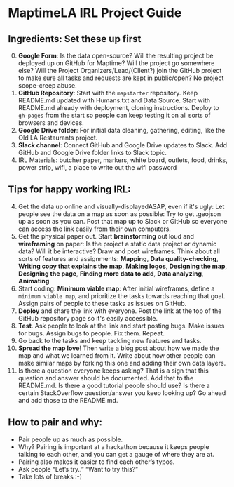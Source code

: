 # MaptimeLA IRL Project Guide

## Ingredients: Set these up first
0. **Google Form**: Is the data open-source? Will the resulting project be deployed up on GitHub for Maptime? Will the project go somewhere else? Will the Project Organizers/Lead/(Client?) join the GitHub project to make sure all tasks and requests are kept in public/open? No project scope-creep abuse.
1. **GitHub Repository**: Start with the `mapstarter` repository. Keep README.md updated with Humans.txt and Data Source. Start with README.md already with deployment, cloning instructions. Deploy to `gh-pages` from the start so people can keep testing it on all sorts of browsers and devices.
2. **Google Drive folder**: For initial data cleaning, gathering, editing, like the Old LA Restaurants project.
3. **Slack channel**: Connect GitHub and Google Drive updates to Slack. Add GitHub and Google Drive folder links to Slack topic.
4. IRL Materials: butcher paper, markers, white board, outlets, food, drinks, power strip, wifi, a place to write out the wifi password

## Tips for happy working IRL:
4. Get the data up online and visually-displayedASAP, even if it's ugly: Let people see the data on a map as soon as possible: Try to get .geojson up as soon as you can. Post that map up to Slack or GitHub so everyone can access the link easily from their own computers.
5. Get the physical paper out. Start **brainstorming** out loud and **wireframing** on paper: Is the project a static data project or dynamic data? Will it be interactive? Draw and post wireframes. Think about all sorts of features and assignments: **Mapping**, **Data quality-checking**, **Writing copy that explains the map**, **Making logos**, **Designing the map**, **Designing the page**, **Finding more data to add**, **Data analyzing**, **Animating**
6. Start coding: **Minimum viable map**: After initial wireframes, define a `minimum viable map`, and prioritize the tasks towards reaching that goal. Assign pairs of people to these tasks as issues on GitHub.
7. **Deploy** and share the link with everyone. Post the link at the top of the GitHub repository page so it's easily accessible.
8. **Test**. Ask people to look at the link and start posting bugs. Make issues for bugs. Assign bugs to people. Fix them. Repeat.
9. Go back to the tasks and keep tackling new features and tasks.
10. **Spread the map love**! Then write a blog post about how we made the map and what we learned from it. Write about how other people can make similar maps by forking this one and adding their own data layers.
11. Is there a question everyone keeps asking? That is a sign that this question and answer should be documented. Add that to the README.md. Is there a good tutorial people should use? Is there a certain StackOverflow question/answer you keep looking up? Go ahead and add those to the README.md.

## How to pair and why:
- Pair people up as much as possible. 
- Why? Pairing is important at a hackathon because it keeps people talking to each other, and you can get a gauge of where they are at.
- Pairing also makes it easier to find each other’s typos.
- Ask people “Let’s try..” “Want to try this?”
- Take lots of breaks :-)

